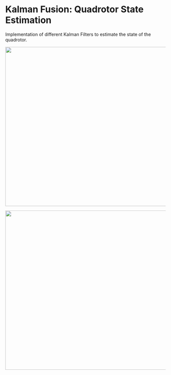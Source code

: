 # Kalman Fusion: Quadrotor State Estimation
Implementation of different Kalman Filters to estimate the state of the quadrotor.

<p align = 'center'><img src ='assets/KLT_tracker_ORB.gif' width="1000" height="500" ></p> 

<p align="center">
<img src ='assets/KLT_tracker_ORB.gif' width="1000" height="500" >
</p>

